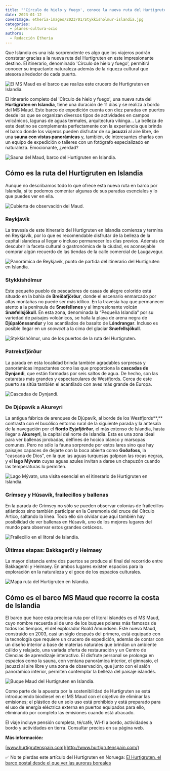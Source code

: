 ```yaml
---
title: "'Círculo de hielo y fuego', conoce la nueva ruta del Hurtigruten en Islandia"
date: 2023-01-12
coverImage: etheria-images/2023/01/Stykkisholmur-islandia.jpg
categories: 
  - planes-cultura-ocio
authors: 
  - Redacción Etheria
---
```


Que Islandia es una isla sorprendente es algo que los viajeros podrán constatar gracias 
a la nueva ruta del Hurtigruten en este impresionante destino. El itinerario, denominado 
'Círculo de hielo y fuego', permitirá conocer su impactante naturaleza además de la 
riqueza cultural que atesora alrededor de cada puerto. 

![El MS Maud es el barco que realiza este crucero de Hurtigruten en Islandia.](etheria-images/2023/01/hurtigruten-maud-islandia.jpg "El MS Maud es el barco que realiza este crucero de © Hurtigruten en Islandia.")

El itinerario completo del 'Círculo de hielo y fuego', una nueva ruta del **Hurtigruten 
en Islandia**, tiene una duración de 11 días y se realiza a bordo del MS Maud. Este 
barco de expedición cuenta con diez paradas en puertos desde los que se organizan 
diversos tipos de actividades en campos volcánicos, lagunas de aguas termales, 
arquitectura vikinga... La belleza de este destino se complementa perfectamente con la 
experiencia que brinda el barco donde los viajeros pueden disfrutar de su **jacuzzi** al 
aire libre, de una **sauna con vistas panorámicas** y, también, de interesantes charlas 
con un equipo de expedición o talleres con un fotógrafo especializado en naturaleza. 
Emocionante, ¿verdad? 

![Sauna del Maud, barco del Hurtigruten en Islandia.](etheria-images/2023/01/Sauna-MS-Maud.jpg "Sauna del Maud, barco del Hurtigruten en Islandia. © Óscar Farrera")

## Cómo es la ruta del Hurtigruten en Islandia

Aunque no describamos todo lo que ofrece esta nueva ruta en barco por Islandia, sí te 
podemos comentar algunas de sus paradas esenciales y lo que puedes ver en ella. 

![Cubierta de observación del Maud.](etheria-images/2023/01/cubierta-observacion-hurtigruten.jpg "Cubierta de observación del Maud. © Óscar Farrera")

### Reykjavík

La travesía de este itinerario del Hurtigruten en Islandia comienza y termina en 
Reykjavík, por lo que es recomendable disfrutar de la belleza de la capital islandesa al 
llegar o incluso permanecer los días previos. Además de descubrir la faceta cultural o 
gastronómica de la ciudad, es aconsejable comprar algún recuerdo de las tiendas de la 
calle comercial de Laugavegur. 

![Panorámica de Reykjavík, punto de partida del itinerario del Hurtigruten en Islandia.](etheria-images/2023/01/hurtigruten-islandia-reikjavik.jpg "Panorámica de Reykjavík, punto de partida del itinerario del Hurtigruten en Islandia.")

### Stykkishólmur

Este pequeño pueblo de pescadores de casas de alegre colorido está situado en la bahía 
de **Breiðafjörður**, donde el escenario enmarcado por altas montañas no puede ser más 
idílico. En la travesía hay que permanecer atento a la península de **Snæfellsnes** y al 
impresionante volcán **Snæfellsjökull**. En esta zona, denominada la “Pequeña Islandia” 
por su variedad de paisajes volcánicos, se halla la playa de arena negra de 
**Djúpalónssandur** y los acantilados de basalto de **Lóndrangar**. Incluso es posible 
llegar en un _snowcat_ a la cima del glaciar **Snæfellsjökull**. 

![Stykkishólmur, uno de los puertos de la ruta del Hurtigruten.](etheria-images/2023/01/Stykkisholmur-islandia.jpg "Stykkishólmur, uno de los puertos de la ruta del Hurtigruten.")

### Patreksfjörður

La parada en esta localidad brinda también agradables sorpresas y panorámicas 
impactantes como las que proporciona la **cascadas de Dynjandi**, que están formadas por 
seis saltos de agua. De hecho, son las cataratas más grandes y espectaculares de 
Westfjords. Cerca de este puerto se sitúa también el acantilado con aves más grande de 
Europa. 

![Cascadas de Dynjandi.](etheria-images/2023/01/hurtigruten-islandia-Dynjandi-1.jpg "Cascadas de Dynjandi.")

### De Djúpavík a Akureyri

La antigua fábrica de arenques de Djúpavík, al borde de los Westfjords**,** contrasta 
con el bucólico entorno rural de la siguiente parada y la antesala de la navegación por 
el **fiordo** **Eyjafjörður**, el más extenso de Islandia, hasta llegar a **Akureyri**, 
la capital del norte de Islandia. Esta es una zona ideal para ver ballenas jorobadas, 
delfines de hocico blanco y marsopas comunes. Pero no sólo la fauna sorprende por estos 
lares sino que hay paisajes capaces de dejarte con la boca abierta como **Goðafoss**, la 
"cascada de Dios", en la que las aguas turquesas golpean las rocas negras, y el **lago 
Mývatn** cuyas aguas azules invitan a darse un chapuzón cuando las temperaturas lo 
permiten. 

![Lago Mývatn, una visita esencial en el itinerario de Hurtigruten en Islandia.](etheria-images/2023/01/hurtigruten-islandia-lago-Myvatn.jpg "Lago Mývatn, una visita esencial en el itinerario de Hurtigruten en Islandia.")

### Grímsey y Húsavík, frailecillos y ballenas

En la parada de Grímsey no sólo se pueden observar colonias de frailecillos atlánticos 
sino también participar en la Ceremonia del cruce del Círculo Ártico, saltando la línea. 
Todo ello sin olvidar que aquí también hay posibilidad de ver ballenas en Húsavík, uno 
de los mejores lugares del mundo para observar estos grandes cetáceos. 

![Frailecillo en el litoral de Islandia.](etheria-images/2023/01/hurtigruten-islandia-Grimsey.jpg "Frailecillo en el litoral de Islandia.")

### Últimas etapas: Bakkagerði y Heimaey

La mayor distancia entre dos puertos se produce al final del recorrido entre Bakkagerði 
y Heimaey. En ambos lugares existen espacios para la exploración en la naturaleza y el 
goce de los espacios culturales. 

![Mapa ruta del Hurtigruten en Islandia.](etheria-images/2023/01/mapa-circulo-hielo-fuego-hurtigruten.jpg "Mapa de esta ruta del © Hurtigruten en Islandia.")

## Cómo es el barco MS Maud que recorre la costa de Islandia

El barco que hace esta preciosa ruta por el litoral islandés es el MS Maud, cuyo nombre 
recuerda al de uno de los buques polares más famosos de todos los tiempos, el del 
explorador Roald Amundsen. Este nuevo Maud, construido en 2003, casi un siglo después 
del primero, está equipado con la tecnología que requiere un crucero de expedición, 
además de contar con un diseño interior a base de materias naturales que brindan un 
ambiente cálido y relajado, una variada oferta de restauración y un Centro de Ciencias 
de aprendizaje interactivo. El disfrute personal se prolonga en espacios como la sauna, 
con ventana panorámica interior, el gimnasio, el jacuzzi al aire libre y una zona de 
observación, que junto con el salón panorámico interior, permiten contemplar la belleza 
del paisaje islandés. 

![Buque Maud del Hurtigruten en Islandia.](etheria-images/2023/01/maud-hurtigruten.jpg "EL buque Maud realiza la ruta del © Hurtigruten en Islandia.")

Como parte de la apuesta por la sostenibilidad de Hurtigruten se está introduciendo 
biodiesel en el MS Maud con el objetivo de eliminar las emisiones; el plástico de un 
solo uso está prohibido y está preparado para el uso de energía eléctrica externa en 
puertos equipados para ello, eliminando por completo las emisiones cuando está atracado. 

El viaje incluye pensión completa, té/café, Wi-fi a bordo, actividades a bordo y 
actividades en tierra. Consultar precios en su página web. 

**Más información:** 

[www.hurtigrutenspain.com](http://www.hurtigrutenspain.com/) 

✅ No te pierdas este artículo del Hurtigruten en Noruega: [El Hurtigruten, el barco 
postal desde el que ver las auroras 
boreales](https://etheriamagazine.com/2022/03/11/ruta-del-hurtigruten-en-noruega/)
